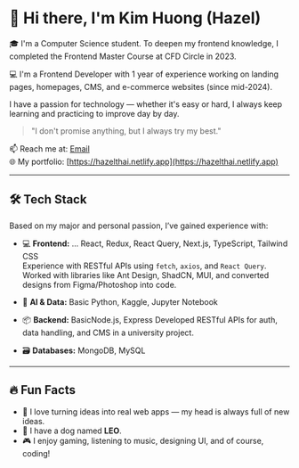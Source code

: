 # 👋 Hi there, I'm Kim Huong (Hazel)

🎓 I'm a Computer Science student. To deepen my frontend knowledge, I completed the Frontend Master Course at CFD Circle in 2023.

💻 I'm a Frontend Developer with 1 year of experience working on landing pages, homepages, CMS, and e-commerce websites (since mid-2024).

I have a passion for technology — whether it's easy or hard, I always keep learning and practicing to improve day by day.

> "I don't promise anything, but I always try my best."

📫 Reach me at: [Email](mailto:hazelthai.fw@gmail.com)  
🌐 My portfolio: [https://hazelthai.netlify.app](https://hazelthai.netlify.app)

---

## 🛠️ Tech Stack

Based on my major and personal passion, I’ve gained experience with:

- 💻 **Frontend:** ... React, Redux, React Query, Next.js, TypeScript, Tailwind CSS  
  Experience with RESTful APIs using `fetch`, `axios`, and `React Query`. Worked with libraries like Ant Design, ShadCN, MUI, and converted designs from Figma/Photoshop into code.
  
- 🧠 **AI & Data:** Basic Python, Kaggle, Jupyter Notebook  

- 📦 **Backend:** BasicNode.js, Express
  Developed RESTful APIs for auth, data handling, and CMS in a university project.

- 🗃️ **Databases:** MongoDB, MySQL

---

## 🔥 Fun Facts

- 🌟 I love turning ideas into real web apps — my head is always full of new ideas.
- 🐶 I have a dog named **LEO**.
- 🎮 I enjoy gaming, listening to music, designing UI, and of course, coding!
